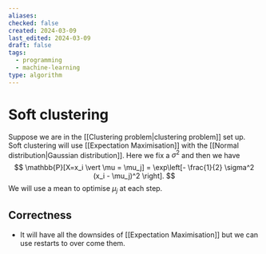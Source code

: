 ```yaml
---
aliases: 
checked: false
created: 2024-03-09
last_edited: 2024-03-09
draft: false
tags:
  - programming
  - machine-learning
type: algorithm
---
```

# Soft clustering

Suppose we are in the [[Clustering problem|clustering problem]] set up. Soft clustering will use [[Expectation Maximisation]] with the [[Normal distribution|Gaussian distribution]]. Here we fix a $\sigma^2$ and then we have
$$
\mathbb{P}[X=x_i \vert \mu = \mu_j] = \exp\left[- \frac{1}{2} \sigma^2 (x_i - \mu_j)^2 \right].
$$
We will use a mean to optimise $\mu_j$ at each step.

## Correctness

- It will have all the downsides of [[Expectation Maximisation]] but we can use restarts to over come them.
